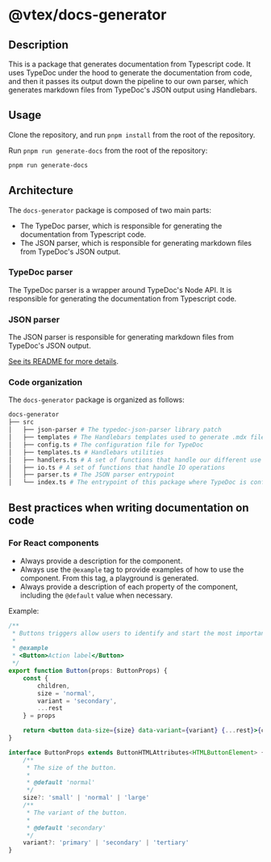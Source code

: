 # @vtex/docs-generator

## Description

This is a package that generates documentation from Typescript code. It uses TypeDoc under the hood to generate the documentation from code, and then it passes its output down the pipeline to our own parser, which generates markdown files from TypeDoc's JSON output using Handlebars.

## Usage

Clone the repository, and run `pnpm install` from the root of the repository.

Run `pnpm run generate-docs` from the root of the repository:

```sh
pnpm run generate-docs
```

## Architecture

The `docs-generator` package is composed of two main parts:

- The TypeDoc parser, which is responsible for generating the documentation from Typescript code.
- The JSON parser, which is responsible for generating markdown files from TypeDoc's JSON output.

### TypeDoc parser

The TypeDoc parser is a wrapper around TypeDoc's Node API. It is responsible for generating the documentation from Typescript code.

### JSON parser

The JSON parser is responsible for generating markdown files from TypeDoc's JSON output.

[See its README for more details](./src/json-parser/README.md).

### Code organization

The `docs-generator` package is organized as follows:

```bash
docs-generator
├── src
│   ├── json-parser # The typedoc-json-parser library patch
│   ├── templates # The Handlebars templates used to generate .mdx files
│   ├── config.ts # The configuration file for TypeDoc
│   ├── templates.ts # Handlebars utilities
│   ├── handlers.ts # A set of functions that handle our different use cases (such as genreating a component documentation)
│   ├── io.ts # A set of functions that handle IO operations
│   ├── parser.ts # The JSON parser entrypoint
│   └── index.ts # The entrypoint of this package where TypeDoc is configured, executed and its output is passed down the pipeline to our JSON parser
```

## Best practices when writing documentation on code

### For React components

- Always provide a description for the component.
- Always use the `@example` tag to provide examples of how to use the component. From this tag, a playground is generated.
- Always provide a description of each property of the component, including the `@default` value when necessary.

Example:

```jsx
/**
 * Buttons triggers allow users to identify and start the most important actions in a container.
 *
 * @example
 * <Button>Action label</Button>
 */
export function Button(props: ButtonProps) {
    const {
        children,
        size = 'normal',
        variant = 'secondary',
        ...rest
    } = props

    return <button data-size={size} data-variant={variant} {...rest}>{children}</button>
}

interface ButtonProps extends ButtonHTMLAttributes<HTMLButtonElement> {
    /**
     * The size of the button.
     *
     * @default 'normal'
     */
    size?: 'small' | 'normal' | 'large'
    /**
     * The variant of the button.
     *
     * @default 'secondary'
     */
    variant?: 'primary' | 'secondary' | 'tertiary'
}
```
